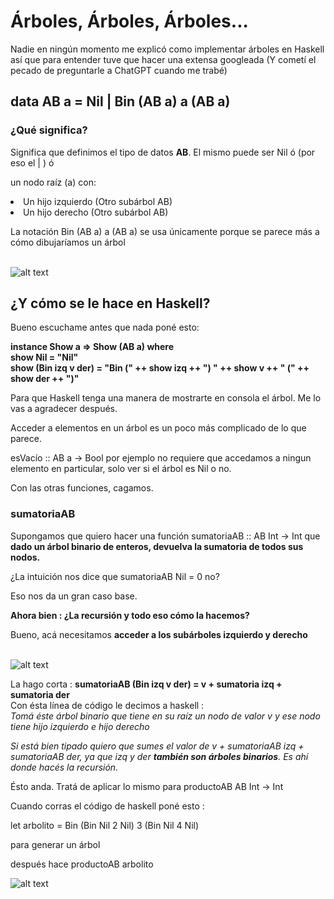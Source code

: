 # Árboles, Árboles, Árboles...

Nadie en ningún momento me explicó como implementar árboles en Haskell así que para entender tuve que hacer una extensa googleada (Y cometí el pecado de preguntarle a ChatGPT cuando me trabé)


<h2> data AB a = Nil | Bin (AB a) a (AB a)</h2>

<h3>¿Qué significa?</h3>
Significa que definimos el tipo de datos <b>AB</b>. El mismo puede ser Nil ó (por eso el | ) ó 

un nodo raíz (a) con:
<li>Un hijo izquierdo (Otro subárbol AB)</li>
<li>Un hijo derecho  (Otro subárbol AB)</li>

La notación Bin (AB a) a (AB a) se usa únicamente porque se parece más a cómo dibujaríamos un árbol

<br> ![alt text](https://media.geeksforgeeks.org/wp-content/cdn-uploads/binary-tree-to-DLL.png)
<br>

<h2>¿Y cómo se le hace en Haskell?</h2>

Bueno escuchame antes que nada poné esto:

<b>
instance Show a => Show (AB a) where <br>
    show Nil = "Nil" <br>
    show (Bin izq v der) = "Bin (" ++ show izq ++ ") " ++ show v ++ " (" ++ show der ++ ")"</b> <br>

Para que Haskell tenga una manera de mostrarte en consola el árbol. Me lo vas a agradecer después.

Acceder a elementos en un árbol es un poco más complicado de lo que parece.

esVacío :: AB a -> Bool por ejemplo no requiere que accedamos a ningun elemento en particular, solo ver si el árbol es Nil o no.

Con las otras funciones, cagamos.
<h3>sumatoriaAB</h3>
Supongamos que quiero hacer una función sumatoriaAB :: AB Int -> Int que <b> dado un árbol binario de enteros, devuelva la sumatoria de todos sus nodos.</b>

¿La intuición nos dice que sumatoriaAB Nil = 0 no?

Eso nos da un gran caso base.

<b> Ahora bien : ¿La recursión y todo eso cómo la hacemos? </b>

Bueno, acá necesitamos <b>acceder a los subárboles izquierdo y derecho</b>

<br> ![alt text](https://cdn.eldeforma.com/wp-content/uploads/2020/01/maldita-naranja.jpg)
<br> 

La hago corta : <b>sumatoriaAB (Bin izq v der) =  v + sumatoria izq + sumatoria der</b><br>
Con ésta línea de código le decimos a haskell : <br><i>Tomá éste árbol binario que tiene en su raíz un nodo de valor v y ese nodo tiene hijo izquierdo e hijo derecho<br>

Si está bien tipado quiero que sumes el valor de v + sumatoriaAB izq + sumatoriaAB der, ya que izq y der <b>también son árboles binarios</b>. Es ahí donde hacés la recursión. </i>

Ésto anda. Tratá de aplicar lo mismo para productoAB AB Int -> Int

Cuando corras el código de haskell poné esto :

let arbolito = Bin (Bin Nil 2 Nil) 3 (Bin Nil 4 Nil)

para generar un árbol

después hace productoAB arbolito

![alt text](https://images.steamusercontent.com/ugc/403430811345475188/B00A92C868FD57E5497181E713031A9C3DCE0DCD/?imw=5000&imh=5000&ima=fit&impolicy=Letterbox&imcolor=%23000000&letterbox=false)
